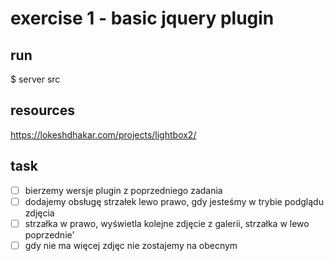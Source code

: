 # exercise 1 - basic jquery plugin

## run

$ server src

## resources

https://lokeshdhakar.com/projects/lightbox2/

## task
- [ ] bierzemy wersje plugin z poprzedniego zadania
- [ ] dodajemy obsługę strzałek lewo prawo, gdy jesteśmy w trybie podglądu zdjęcia
- [ ] strzałka w prawo, wyświetla kolejne zdjęcie z galerii, strzałka w lewo poprzednie'
- [ ] gdy nie ma więcej zdjęc nie zostajemy na obecnym
